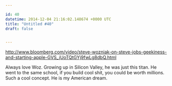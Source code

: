 ```yaml
---

id: 40
datetime: 2014-12-04 21:16:02.148674 +0000 UTC
title: "Untitled #40"
draft: false


---
```


http://www.bloomberg.com/video/steve-wozniak-on-steve-jobs-geekiness-and-starting-apple-GVS_jUoTQtGYj9fwLg8dbQ.html

Always love Woz. Growing up in Silicon Valley, he was just this titan. He went to the same school, if you build cool shit, you could be worth millions. Such a cool concept. He is my American dream.
